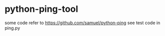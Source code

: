 # python-ping-tool
some code refer to https://github.com/samuel/python-ping
see test code in ping.py 